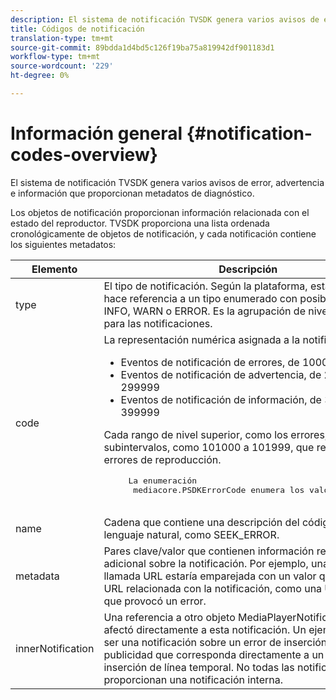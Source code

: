 ```yaml
---
description: El sistema de notificación TVSDK genera varios avisos de error, advertencia e información que proporcionan metadatos de diagnóstico.
title: Códigos de notificación
translation-type: tm+mt
source-git-commit: 89bdda1d4bd5c126f19ba75a819942df901183d1
workflow-type: tm+mt
source-wordcount: '229'
ht-degree: 0%

---
```



# Información general {#notification-codes-overview}

El sistema de notificación TVSDK genera varios avisos de error, advertencia e información que proporcionan metadatos de diagnóstico.

Los objetos de notificación proporcionan información relacionada con el estado del reproductor. TVSDK proporciona una lista ordenada cronológicamente de objetos de notificación, y cada notificación contiene los siguientes metadatos:

<table frame="all" colsep="1" rowsep="1" id="table_DBA8CACF02DB4AF2B053E560850B49CE"> 
 <thead> 
  <tr rowsep="1"> 
   <th colname="1" class="entry"> Elemento </th> 
   <th colname="2" class="entry"> Descripción </th> 
  </tr> 
 </thead>
 <tbody> 
  <tr rowsep="1"> 
   <td colname="1"> type </td> 
   <td colname="2"> El tipo de notificación. Según la plataforma, esta propiedad hace referencia a un tipo enumerado con posibles valores INFO, WARN o ERROR. Es la agrupación de nivel superior para las notificaciones. </td> 
  </tr> 
  <tr rowsep="1"> 
   <td colname="1"> code </td> 
   <td colname="2">La representación numérica asignada a la notificación: 
    <ul id="ul_31AB497C6FFA452496DD09B0D78687B9"> 
     <li id="li_53E75022C50246E0982E315D04EFD8B3">Eventos de notificación de errores, de 10000 a 19999 </li> 
     <li id="li_11AE91D1325E4F718228E662C9C55F9A">Eventos de notificación de advertencia, de 20000 a 299999 </li> 
     <li id="li_6D3EA03845294DC2BAD1ACF507639E51">Eventos de notificación de información, de 30000 a 399999 </li> 
    </ul> <p>Cada rango de nivel superior, como los errores, se divide en subintervalos, como 101000 a 101999, que representan errores de reproducción. </p>
    <pre>
     La enumeración 
     <span class="codeph"> mediacore.PSDKErrorCode</span> enumera los valores posibles.
    </pre> </td> 
  </tr> 
  <tr rowsep="1"> 
   <td colname="1"> name </td> 
   <td colname="2">Cadena que contiene una descripción del código legible en lenguaje natural, como <span class="codeph"> SEEK_ERROR</span>. </td> 
  </tr> 
  <tr rowsep="1"> 
   <td colname="1"> metadata </td> 
   <td colname="2">Pares clave/valor que contienen información relevante adicional sobre la notificación. Por ejemplo, una clave llamada <span class="codeph"> URL</span> estaría emparejada con un valor que es una URL relacionada con la notificación, como una URL no válida que provocó un error. </td> 
  </tr> 
  <tr rowsep="0"> 
   <td colname="1"> innerNotification </td> 
   <td colname="2">Una referencia a otro objeto <span class="codeph"> MediaPlayerNotification</span> que afectó directamente a esta notificación. Un ejemplo podría ser una notificación sobre un error de inserción de publicidad que corresponda directamente a un conflicto de inserción de línea temporal. No todas las notificaciones proporcionan una notificación interna. </td> 
  </tr> 
 </tbody> 
</table>

